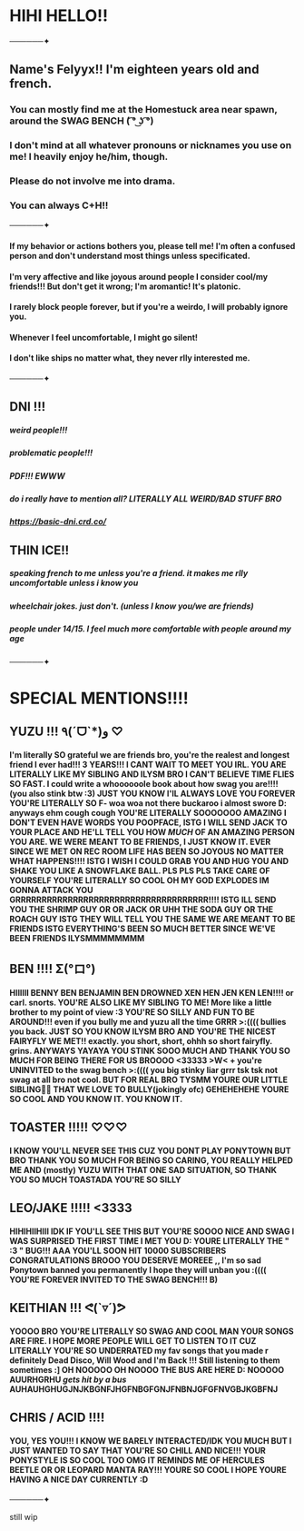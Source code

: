 # HIHI HELLO!!
──────✦
## **Name's Felyyx!! I'm eighteen years old and french.**
### You can mostly find me at the Homestuck area near spawn, around the SWAG BENCH ( ͡° ͜ʖ ͡°)
### I don't mind at all whatever pronouns or nicknames you use on me! I heavily enjoy he/him, though.
### Please do not involve me into drama.
### You can always C+H!!
──────✦
#### If my  behavior or actions bothers you, please tell me! I'm often a confused person and don't understand most things unless specificated.
#### I'm very affective and like joyous around people I consider cool/my friends!!! But don't get it wrong; I'm aromantic! It's platonic.
#### I  rarely block people forever, but if you're a weirdo, I will probably ignore you.
#### Whenever I feel uncomfortable, I might go silent! 
#### I don't like ships no matter what, they never rlly interested me.
──────✦
## DNI !!!
##### weird people!!! 
##### problematic people!!!
##### PDF!!! EWWW
##### do i really have to mention all? LITERALLY ALL WEIRD/BAD STUFF BRO
##### https://basic-dni.crd.co/
## THIN ICE!!
##### speaking french to me unless you're a friend. it makes me rlly uncomfortable unless i know you
##### wheelchair jokes. just don't. (unless I know you/we are friends)
##### people under 14/15. I feel much more comfortable with people around my age
──────✦
# SPECIAL MENTIONS!!!!
## YUZU !!! ٩(ˊᗜˋ*)و ♡ 
#### I'm literally SO grateful we are friends bro, you're the realest and longest friend I ever had!!! 3 YEARS!!! I CANT WAIT TO MEET YOU IRL. YOU ARE LITERALLY LIKE MY SIBLING AND ILYSM BRO I CAN'T BELIEVE TIME FLIES SO FAST. I could write a whoooooole book about how swag you are!!!! (you also stink btw :3) JUST YOU KNOW I'lL ALWAYS LOVE YOU FOREVER YOU'RE LITERALLY SO F- woa woa not there buckaroo i almost swore D: anyways ehm cough cough YOU'RE LITERALLY SOOOOOOO AMAZING I  DON'T EVEN HAVE WORDS YOU POOPFACE, ISTG I WILL SEND JACK TO YOUR PLACE AND HE'LL TELL YOU HOW *MUCH* OF AN AMAZING PERSON YOU ARE. WE WERE MEANT TO BE FRIENDS, I JUST KNOW IT. EVER SINCE WE MET ON REC ROOM LIFE HAS BEEN SO JOYOUS NO MATTER WHAT HAPPENS!!!! ISTG I WISH I COULD GRAB YOU AND HUG YOU AND SHAKE YOU LIKE A SNOWFLAKE BALL. PLS PLS PLS TAKE CARE OF YOURSELF YOU'RE LITERALLY SO COOL OH MY GOD EXPLODES IM GONNA ATTACK YOU GRRRRRRRRRRRRRRRRRRRRRRRRRRRRRRRRRRRRR!!!! ISTG ILL SEND YOU THE SHRIMP GUY OR OR JACK OR UHH THE SODA GUY OR THE ROACH GUY ISTG THEY WILL TELL YOU THE SAME WE ARE MEANT TO BE FRIENDS ISTG EVERYTHING'S BEEN SO MUCH BETTER SINCE WE'VE BEEN FRIENDS ILYSMMMMMMMM
## BEN !!!! Σ(°ロ°)
#### HIIIIII BENNY BEN BENJAMIN BEN DROWNED XEN HEN JEN KEN LEN!!!! or carl. snorts. YOU'RE ALSO LIKE MY SIBLING TO ME! More like a little brother to my point of view :3 YOU'RE SO SILLY AND FUN TO BE AROUND!!! even if you  bully me and yuzu all the time GRRR >:(((( bullies you back. JUST SO YOU KNOW ILYSM BRO AND YOU'RE THE NICEST FAIRYFLY WE MET!! exactly. you short, short, ohhh so short fairyfly. grins. ANYWAYS YAYAYA YOU STINK SOOO MUCH AND THANK YOU SO MUCH FOR BEING THERE FOR US BROOOO <33333 >W< + you're UNINVITED to the swag bench >:(((( you big stinky liar grrr tsk tsk not swag at all bro not cool. BUT FOR REAL BRO TYSMM YOURE OUR LITTLE SIBLING💙💙 THAT WE LOVE TO BULLY(jokingly ofc) GEHEHEHEHE YOURE SO COOL AND YOU KNOW IT. YOU KNOW IT.
## TOASTER !!!!! ♡♡♡
#### I KNOW YOU'LL NEVER SEE THIS CUZ YOU DONT PLAY PONYTOWN BUT BRO THANK YOU SO MUCH FOR BEING SO CARING,  YOU REALLY HELPED ME AND (mostly) YUZU WITH THAT ONE SAD SITUATION, SO THANK YOU SO MUCH TOASTADA YOU'RE SO SILLY
## LEO/JAKE !!!!! <3333
#### HIHIHIIHIII IDK IF YOU'LL SEE THIS BUT YOU'RE SOOOO NICE AND SWAG I WAS SURPRISED THE FIRST TIME I MET YOU D: YOURE LITERALLY THE " :3 " BUG!!!  AAA YOU'LL SOON HIT 10000 SUBSCRIBERS CONGRATULATIONS BROOO YOU DESERVE MOREEE ,, I'm so sad Ponytown banned you permanently I hope they will unban you :(((( YOU'RE FOREVER INVITED TO THE SWAG BENCH!!! B) 
## KEITHIAN !!! ᕙ(`▿´)ᕗ
#### YOOOO BRO YOU'RE LITERALLY SO SWAG AND COOL MAN YOUR SONGS ARE FIRE. I HOPE MORE PEOPLE WILL GET TO LISTEN TO IT CUZ LITERALLY YOU'RE SO UNDERRATED my fav songs that you made r definitely Dead Disco, Will Wood and I'm Back !!! Still listening to them sometimes :]  OH NOOOOO OH NOOOO THE BUS ARE HERE D: NOOOOO AUURHGRHU *gets hit by a bus* AUHAUHGHUGJNJKBGNFJHGFNBGFGNJFNBNJGFGFNVGBJKGBFNJ
## CHRIS / ACID !!!!
#### YOU, YES YOU!!! I KNOW WE BARELY INTERACTED/IDK YOU MUCH BUT I JUST WANTED TO SAY THAT YOU'RE SO CHILL AND NICE!!! YOUR PONYSTYLE IS SO COOL TOO OMG IT REMINDS ME OF HERCULES BEETLE OR OR LEOPARD MANTA RAY!!! YOURE SO COOL I HOPE YOURE HAVING A NICE DAY CURRENTLY :D
──────✦

still wip
